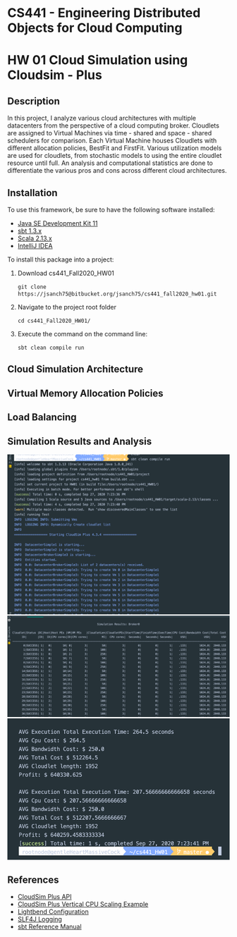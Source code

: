 # CS441 - Engineering Distributed Objects for Cloud Computing

# HW 01 Cloud Simulation using Cloudsim - Plus

## Description 
In this project, I analyze various cloud architectures with multiple datacenters from the perspective of a cloud computing broker.
Cloudlets are assigned to Virtual Machines via time - shared and space - shared schedulers for comparison.
Each Virtual Machine houses Cloudlets with different allocation policies, BestFit and FirstFit. 
Various utilization models are used for cloudlets, from stochastic models to using the entire cloudlet resource until full.
An analysis and computational statistics are done to differentiate the various pros and cons across different cloud architectures.

## Installation

To use this framework, be sure to have the following software installed:  

* [Java SE Development Kit 11](https://www.oracle.com/java/technologies/javase-jdk11-downloads.html)
* [sbt 1.3.x ](https://www.scala-sbt.org/download.html)
* [Scala  2.13.x](https://www.scala-lang.org/download/) 
* [IntelliJ IDEA](https://www.jetbrains.com/idea/download/)

To install this package into a project:  

1.  Download cs441_Fall2020_HW01

    ```  
    git clone https://jsanch75@bitbucket.org/jsanch75/cs441_fall2020_hw01.git
    ```
2. Navigate to the project root folder  

    ```
    cd cs441_Fall2020_HW01/  
    ```
3. Execute the command on the command line:

    ```
    sbt clean compile run  
    ```  
   
## Cloud Simulation Architecture 

## Virtual Memory Allocation Policies 

## Load Balancing 

## Simulation Results and Analysis
![](./src/screenshots/sbtcleancompile.png)
![](./src/screenshots/simulationResults.png)
![](./src/screenshots/simulationStatistics.png)

## References
* [CloudSim Plus API](http://cloudsimplus.org/) 
* [CloudSim Plus Vertical CPU Scaling Example](https://github.com/manoelcampos/cloudsim-plus/blob/master/cloudsim-plus-examples/src/main/java/org/cloudsimplus/examples/autoscaling/VerticalVmCpuScalingExample.java)
* [Lightbend Configuration](https://github.com/lightbend/config)
* [SLF4J Logging](http://slf4j.org/manual.html)
* [sbt Reference Manual](https://www.scala-sbt.org/1.x/docs/)
